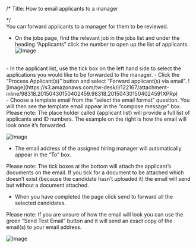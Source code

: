 /*
Title: How to email applicants to a manager

*/
<br>
​You can forward applicants to a manager for them to be reviewed.
<br>
- On the jobs page, find the relevant job in the jobs list and under the heading “Applicants” click the number to open up the list of applicants.
![Image](https://s3.amazonaws.com/tw-desk/i/122167/attachment-inline/98318.20150430150332782.98318.20150430150332782D5brZ)
<br>
- In the applicant list, use the tick box on the left hand side to select the applications you would like to be forwarded to the manager.
- Click the “Process Applicant(s)” button and select “Forward applicant(s) via email”.
![Image](https://s3.amazonaws.com/tw-desk/i/122167/attachment-inline/98318.20150430150402459.98318.201504301504024591XPRp)
<br>
- Choose a template email from the “select the email format” question. You will then see the template email appear in the “compose message” box.
Please note: The place holder called {applicant list} will provide a full list of applicants and ID numbers. The example on the right is how the email will look once it’s forwarded.  
  
![Image](https://s3.amazonaws.com/tw-desk/i/122167/attachment-inline/98318.20150430150459777.98318.20150430150459777esE8B)
<br>

- The email address of the assigned hiring manager will automatically appear in the “To” box.
  
Please note: The tick boxes at the bottom will attach the applicant’s documents on the email. If you tick for a document to be attached which doesn’t exist (because the candidate hasn’t uploaded it) the email will send but without a document attached.  
  

- When you have completed the page click send to forward all the selected candidates.
  
Please note: If you are unsure of how the email will look you can use the green “Send Test Email” button and it will send an exact copy of the email(s) to your email address.  
  
![Image](https://s3.amazonaws.com/cdn.freshdesk.com/data/helpdesk/attachments/production/1019079964/original/o.png?1427467940)